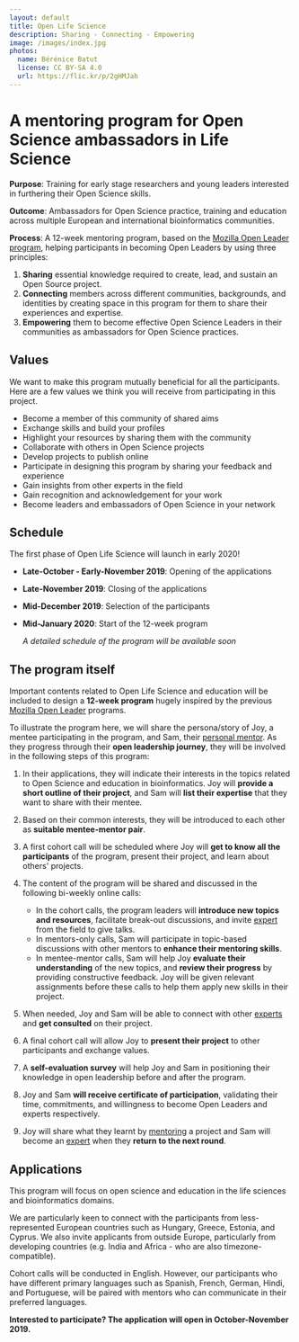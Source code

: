 ```yaml
---
layout: default
title: Open Life Science
description: Sharing - Connecting - Empowering
image: /images/index.jpg
photos:
  name: Bérénice Batut
  license: CC BY-SA 4.0
  url: https://flic.kr/p/2gHMJah
---
```




# A mentoring program for Open Science ambassadors in Life Science


**Purpose**: Training for early stage researchers and young leaders interested in furthering their 
Open Science skills.

**Outcome**: Ambassadors for Open Science practice, training and education across multiple European 
and international bioinformatics communities. 

**Process**: A 12-week mentoring program, based on the [Mozilla Open Leader program](https://foundation.mozilla.org/en/opportunity/mozilla-open-leaders/), helping participants in becoming Open Leaders by using three principles:

1. **Sharing** essential knowledge required to create, lead, and sustain an Open Source project.
2. **Connecting** members across different communities, backgrounds, and identities by creating space in this program for them to share their experiences and expertise.
3. **Empowering** them to become effective Open Science Leaders in their communities as ambassadors for Open Science practices.


## Values


We want to make this program mutually beneficial for all the participants. 
Here are a few values we think you will receive from participating in this project.

- Become a member of this community of shared aims
- Exchange skills and build your profiles
- Highlight your resources by sharing them with the community
- Collaborate with others in Open Science projects
- Develop projects to publish online
- Participate in designing this program by sharing your feedback and experience
- Gain insights from other experts in the field
- Gain recognition and acknowledgement for your work
- Become leaders and embassadors of Open Science in your network

## Schedule

The first phase of Open Life Science will launch in early 2020!

- **Late-October - Early-November 2019**: Opening of the applications
- **Late-November 2019**: Closing of the applications
- **Mid-December 2019**: Selection of the participants
- **Mid-January 2020**: Start of the 12-week program

    *A detailed schedule of the program will be available soon*


## The program itself

Important contents related to Open Life Science and education will be included to design a **12-week program** hugely inspired by the previous [Mozilla Open Leader](https://foundation.mozilla.org/en/opportunity/mozilla-open-leaders/) programs. 

To illustrate the program here, we will share the persona/story of Joy, a mentee participating in the program, and Sam, their [personal mentor](about#mentors). As they progress through their **open leadership journey**, they will be involved in the following steps of this program:

1. In their applications, they will indicate their interests in the topics related to Open Science and education in bioinformatics. Joy will **provide a short outline of their project**, and Sam will **list their expertise** that they want to share with their mentee. 
2. Based on their common interests, they will be introduced to each other as **suitable mentee-mentor pair**.
3. A first cohort call will be scheduled where Joy will **get to know all the participants** of the program, present their project, and learn about others' projects. 
4. The content of the program will be shared and discussed in the following bi-weekly online calls:
    - In the cohort calls, the program leaders will **introduce new topics and resources**, facilitate break-out discussions, and invite [expert](about#experts) from the field to give talks.
    - In mentors-only calls, Sam will participate in topic-based discussions with other mentors to **enhance their mentoring skills**.
    - In mentee-mentor calls, Sam will help Joy **evaluate their understanding** of the new topics, and **review their progress** by providing constructive feedback. Joy will be given relevant assignments before these calls to help them apply new skills in their project.

5. When needed, Joy and Sam will be able to connect with other [experts](about#experts) and **get consulted** on their project.
6. A final cohort call will allow Joy to **present their project** to other participants and exchange values.
7. A **self-evaluation survey** will help Joy and Sam in positioning their knowledge in open leadership before and after the program.
8. Joy and Sam **will receive certificate of participation**, validating their time, commitments, and willingness to become Open Leaders and experts respectively.
9. Joy will share what they learnt by [mentoring](about#mentors) a project and Sam will become an [expert](about#experts) when they **return to the next round**.


## Applications


This program will focus on open science and education in the life sciences and bioinformatics domains.

We are particularly keen to connect with the participants from less-represented European countries such as Hungary, Greece, Estonia, and Cyprus. We also invite applicants from outside Europe, particularly from developing countries (e.g. India and Africa - who are also timezone-compatible).

Cohort calls will be conducted in English. However, our participants who have different primary languages such as Spanish, French, German, Hindi, and Portuguese, will be paired with mentors who can communicate in their preferred languages.

**Interested to participate? The application will open in October-November 2019.**
